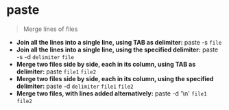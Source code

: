 # paste
> Merge lines of files
- **Join all the lines into a single line, using TAB as delimiter:**
paste -s `file`
- **Join all the lines into a single line, using the specified delimiter:**
paste -s -d `delimiter` `file`
- **Merge two files side by side, each in its column, using TAB as delimiter:**
paste `file1` `file2`
- **Merge two files side by side, each in its column, using the specified delimiter:**
paste -d `delimiter` `file1` `file2`
- **Merge two files, with lines added alternatively:**
paste -d '\n' `file1` `file2`
